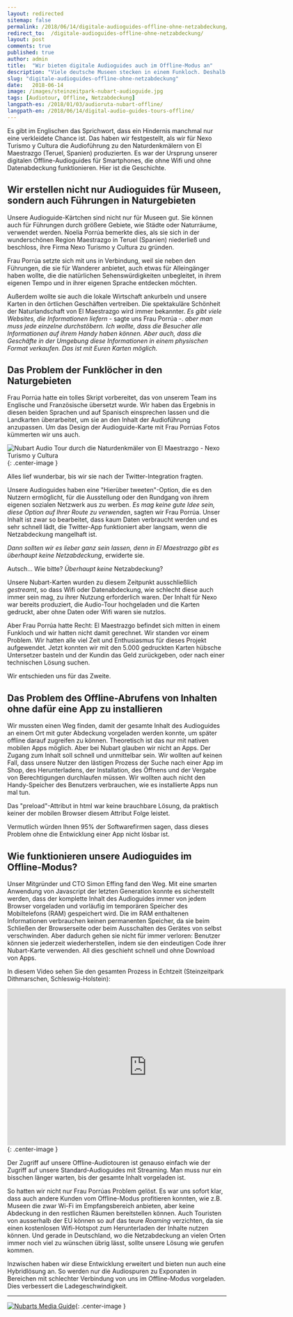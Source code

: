 ```yaml
---
layout: redirected
sitemap: false
permalink: /2018/06/14/digitale-audioguides-offline-ohne-netzabdeckung/
redirect_to:  /digitale-audioguides-offline-ohne-netzabdeckung/
layout: post
comments: true
published: true
author: admin
title:  "Wir bieten digitale Audioguides auch im Offline-Modus an"
description: "Viele deutsche Museen stecken in einem Funkloch. Deshalb haben wir einen Offline-Modus entwickelt, der kein Herunterladen von Apps erfordert!"
slug: "digitale-audioguides-offline-ohne-netzabdeckung"
date:   2018-06-14
image: /images/steinzeitpark-nubart-audioguide.jpg
tags: [Audiotour, Offline, Netzabdeckung]
langpath-es: /2018/01/03/audioruta-nubart-offline/
langpath-en: /2018/06/14/digital-audio-guides-tours-offline/
---
```


Es gibt im Englischen das Sprichwort, dass ein Hindernis manchmal nur eine verkleidete Chance ist. Das haben wir festgestellt, als wir für Nexo Turismo y Cultura die Audioführung zu den Naturdenkmälern von El Maestrazgo (Teruel, Spanien) produzierten. Es war der Ursprung unserer digitalen Offline-Audioguides für Smartphones, die ohne Wifi und ohne Datenabdeckung funktionieren. Hier ist die Geschichte. 

<!--more-->

## Wir erstellen nicht nur Audioguides für Museen, sondern auch Führungen in Naturgebieten
   
   Unsere Audioguide-Kärtchen sind nicht nur für Museen gut. Sie können auch für Führungen durch größere Gebiete, wie Städte oder Naturräume, verwendet werden. Noelia Porrúa bemerkte dies, als sie sich in der wunderschönen Region Maestrazgo in Teruel (Spanien) niederließ und beschloss, ihre Firma Nexo Turismo y Cultura zu gründen.
   
   Frau Porrúa setzte sich mit uns in Verbindung, weil sie neben den Führungen, die sie für Wanderer anbietet, auch etwas für Alleingänger haben wollte, die die natürlichen Sehenswürdigkeiten unbegleitet, in ihrem eigenen Tempo und in ihrer eigenen Sprache entdecken möchten.
   
   Außerdem wollte sie auch die lokale Wirtschaft ankurbeln und unsere Karten in den örtlichen Geschäften vertreiben. Die spektakuläre Schönheit der Naturlandschaft von El Maestrazgo wird immer bekannter. *Es gibt viele Websites, die Informationen liefern* - sagte uns Frau Porrúa -. *aber man muss jede einzelne durchstöbern. Ich wollte, dass die Besucher alle Informationen auf ihrem Handy haben können. Aber auch, dass die Geschäfte in der Umgebung diese Informationen in einem physischen Format verkaufen. Das ist mit Euren Karten möglich.* 

## Das Problem der Funklöcher in den Naturgebieten
   
   Frau Porrúa hatte ein tolles Skript vorbereitet, das von unserem Team ins Englische und Französische übersetzt wurde. Wir haben das Ergebnis in diesen beiden Sprachen und auf Spanisch einsprechen lassen und die Landkarten überarbeitet, um sie an den Inhalt der Audioführung anzupassen. Um das Design der Audioguide-Karte mit Frau Porrúas Fotos kümmerten wir uns auch. 
   
   ![Nubart Audio Tour durch die Naturdenkmäler von El Maestrazgo - Nexo Turismo y Cultura]({{site.baseurl}}/images/audioguide-nexo-nubart2.jpg){: .center-image }

   Alles lief wunderbar, bis wir sie nach der Twitter-Integration fragten.
   
   Unsere Audioguides haben eine "Hierüber tweeten"-Option, die es den Nutzern ermöglicht, für die Ausstellung oder den Rundgang von ihrem eigenen sozialen Netzwerk aus zu werben. *Es mag keine gute Idee sein, diese Option auf Ihrer Route zu verwenden*, sagten wir Frau Porrúa. Unser Inhalt ist zwar so bearbeitet, dass kaum Daten verbraucht werden und es sehr schnell lädt, die Twitter-App funktioniert aber langsam, wenn die Netzabdeckung mangelhaft ist.
   
   *Dann sollten wir es lieber ganz sein lassen, denn in El Maestrazgo gibt es überhaupt keine Netzabdeckung*, erwiderte sie. 

Autsch... Wie bitte? *Überhaupt keine* Netzabdeckung? 

Unsere Nubart-Karten wurden zu diesem Zeitpunkt ausschließlich *gestreamt*, so dass Wifi oder Datenabdeckung, wie schlecht diese auch immer sein mag, zu ihrer Nutzung erforderlich waren. Der Inhalt für Nexo war bereits produziert, die Audio-Tour hochgeladen und die Karten gedruckt, aber ohne Daten oder Wifi waren sie nutzlos.

Aber Frau Porrúa hatte Recht: El Maestrazgo befindet sich mitten in einem Funkloch und wir hatten nicht damit gerechnet. 
Wir standen vor einem Problem. Wir hatten alle viel Zeit und Enthusiasmus für dieses Projekt aufgewendet. Jetzt konnten wir mit den 5.000 gedruckten Karten hübsche Untersetzer basteln und der Kundin das Geld zurückgeben, oder nach einer technischen Lösung suchen.

Wir entschieden uns für das Zweite. 

## Das Problem des Offline-Abrufens von Inhalten ohne dafür eine App zu installieren
   
   Wir mussten einen Weg finden, damit der gesamte Inhalt des Audioguides an einem Ort mit guter Abdeckung vorgeladen werden konnte, um später offline darauf zugreifen zu können. Theoretisch ist das nur mit nativen mobilen Apps möglich. Aber bei Nubart glauben wir nicht an Apps. Der Zugang zum Inhalt soll schnell und unmittelbar sein. Wir wollten auf keinen Fall, dass unsere Nutzer den lästigen Prozess der Suche nach einer App im Shop, des Herunterladens, der Installation, des Öffnens und der Vergabe von Berechtigungen durchlaufen müssen. Wir wollten auch nicht den Handy-Speicher des Benutzers verbrauchen, wie es installierte Apps nun mal tun.
   
   Das "preload"-Attribut in html war keine brauchbare Lösung, da praktisch keiner der mobilen Browser diesem Attribut Folge leistet.
   
   Vermutlich würden Ihnen 95% der Softwarefirmen sagen, dass dieses Problem ohne die Entwicklung einer App nicht lösbar ist.
   
## Wie funktionieren unsere Audioguides im Offline-Modus?
   
   Unser Mitgründer und CTO Simon Effing fand den Weg. Mit eine smarten Anwendung von Javascript der letzten Generation konnte es sicherstellt werden, dass der komplette Inhalt des Audioguides immer von jedem Browser vorgeladen und vorläufig im temporären Speicher des Mobiltelefons (RAM) gespeichert wird. Die im RAM enthaltenen Informationen verbrauchen keinen permanenten Speicher, da sie beim Schließen der Browserseite oder beim Ausschalten des Gerätes von selbst verschwinden. Aber dadurch gehen sie nicht für immer verloren: Benutzer können sie jederzeit wiederherstellen, indem sie den eindeutigen Code ihrer Nubart-Karte verwenden. All dies geschieht schnell und ohne Download von Apps.
   
   In diesem Video sehen Sie den gesamten Prozess in Echtzeit (Steinzeitpark Dithmarschen, Schleswig-Holstein):
   <iframe src="https://player.vimeo.com/video/282902841" width="640" height="360" frameborder="0" allowfullscreen></iframe>{: .center-image }
   
   Der Zugriff auf unsere Offline-Audiotouren ist genauso einfach wie der Zugriff auf unsere Standard-Audioguides mit Streaming. Man muss nur ein bisschen länger warten, bis der gesamte Inhalt vorgeladen ist.
   
   So hatten wir nicht nur Frau Porrúas Problem gelöst. Es war uns sofort klar, dass auch andere Kunden vom Offline-Modus profitieren konnten, wie z.B. Museen die zwar Wi-Fi im Empfangsbereich anbieten, aber keine Abdeckung in den restlichen Räumen bereitstellen können. Auch Touristen von ausserhalb der EU können so auf das teure *Roaming* verzichten, da sie einen kostenlosen Wifi-Hotspot zum Herunterladen der Inhalte nutzen können. Und gerade in Deutschland, wo die Netzabdeckung an vielen Orten immer noch viel zu wünschen übrig lässt, sollte unsere Lösung wie gerufen kommen. 
   
   Inzwischen haben wir diese Entwicklung erweitert und bieten nun auch eine Hybridlösung an. So werden nur die Audiospuren zu Exponaten in Bereichen mit schlechter Verbindung von uns im Offline-Modus vorgeladen. Dies verbessert die Ladegeschwindigkeit.

***

[![Nubarts Media Guide]({{site.baseurl}}/images/banner-blog-de.png)](../../../../../de){: .center-image }
